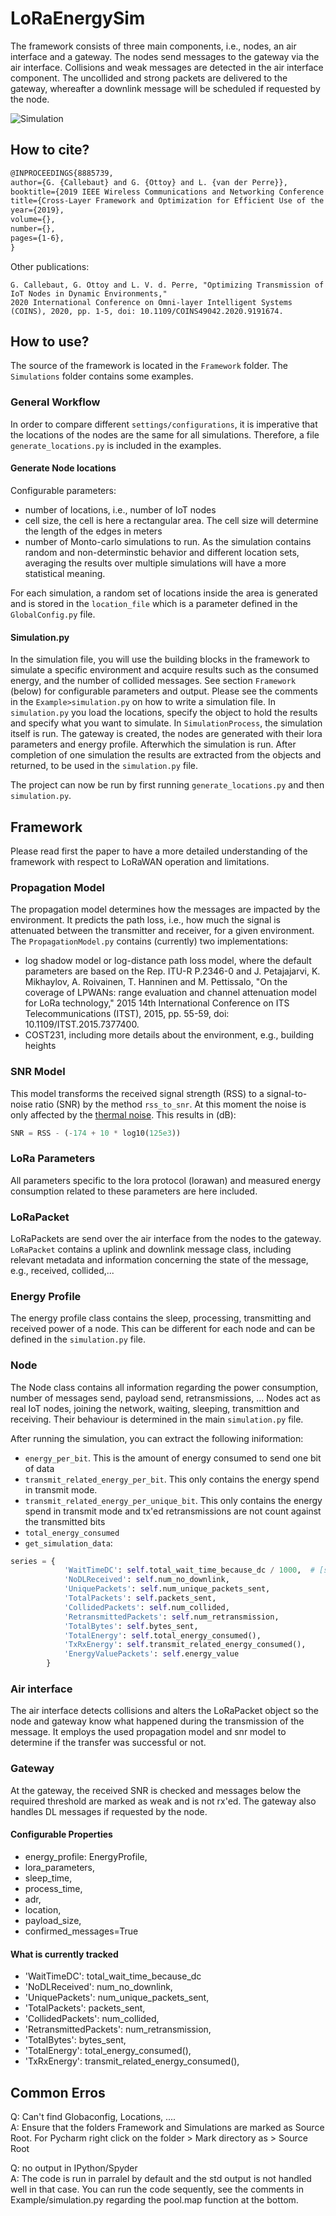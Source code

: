 # LoRaEnergySim

The framework consists of three main components, i.e., nodes, an air interface and a gateway.
The nodes send messages to the gateway via the air interface.
Collisions and weak messages are detected in the air interface component.
The uncollided and strong packets are delivered to the gateway, whereafter a downlink message will be scheduled if requested by the node.

![Simulation](lora_simulator_v2.png "LoRaWAN Simulator")

## How to cite?

```latex
@INPROCEEDINGS{8885739,  
author={G. {Callebaut} and G. {Ottoy} and L. {van der Perre}},  
booktitle={2019 IEEE Wireless Communications and Networking Conference (WCNC)},   
title={Cross-Layer Framework and Optimization for Efficient Use of the Energy Budget of IoT Nodes},   
year={2019},  
volume={},  
number={},  
pages={1-6},
}
```

Other publications:

```
G. Callebaut, G. Ottoy and L. V. d. Perre, "Optimizing Transmission of IoT Nodes in Dynamic Environments," 
2020 International Conference on Omni-layer Intelligent Systems (COINS), 2020, pp. 1-5, doi: 10.1109/COINS49042.2020.9191674.
```


## How to use?
The source of the framework is located in the `Framework` folder.
The `Simulations` folder contains some examples.

### General Workflow
In order to compare different `settings/configurations`, it is imperative that the locations of the nodes are the same for all simulations.
Therefore, a file `generate_locations.py` is included in the examples.

#### Generate Node locations

Configurable parameters:
- number of locations, i.e., number of IoT nodes
- cell size, the cell is here a rectangular area. The cell size will determine the length of the edges in meters
- number of Monto-carlo simulations to run. As the simulation contains random and non-determinstic behavior and different location sets, 
  averaging the results over multiple simulations will have a more statistical meaning.
  
For each simulation, a random set of locations inside the area is generated and is stored in the `location_file` 
which is a parameter defined in the `GlobalConfig.py` file. 


#### Simulation.py
In the simulation file, you will use the building blocks in the framework to simulate a specific environment and 
acquire results such as the consumed energy, and the number of collided messages. See section `Framework` (below) for configurable parameters and output.
Please see the comments in the `Example>simulation.py` on how to write a simulation file. 
In `simulation.py` you load the locations, specify the object to hold the results and specify what you want to simulate.
In `SimulationProcess`, the simulation itself is run. The gateway is created, the nodes are generated with their lora parameters and energy profile.
Afterwhich the simulation is run. After completion of one simulation the results are extracted from the objects and returned, to be used in the `simulation.py` file.

The project can now be run by first running `generate_locations.py` and then `simulation.py`.

## Framework

Please read first the paper to have a more detailed understanding of the framework with respect to LoRaWAN operation and limitations.

### Propagation Model
The propagation model determines how the messages are impacted by the environment. 
It predicts the path loss, i.e., how much the signal is attenuated between the transmitter and receiver, for a given environment. 
The `PropagationModel.py` contains (currently) two implementations:

- log shadow model or log-distance path loss model, where the default parameters are based on the Rep. ITU-R P.2346-0 and J. Petajajarvi, K. Mikhaylov, A. Roivainen, T. Hanninen and M. Pettissalo, "On the coverage of LPWANs: range evaluation and channel attenuation model for LoRa technology," 2015 14th International Conference on ITS Telecommunications (ITST), 2015, pp. 55-59, doi: 10.1109/ITST.2015.7377400.
- COST231, including more details about the environment, e.g., building heights

### SNR Model
This model transforms the received signal strength (RSS) to a signal-to-noise ratio (SNR) by the method `rss_to_snr`.
At this moment the noise is only affected by the [thermal noise](https://en.wikipedia.org/wiki/Johnson%E2%80%93Nyquist_noise).
This results in (dB):
```python
SNR = RSS - (-174 + 10 * log10(125e3))
```



### LoRa Parameters
All parameters specific to the lora protocol (lorawan) and measured energy consumption related to these parameters are here included.

### LoRaPacket
LoRaPackets are send over the air interface from the nodes to the gateway.
`LoRaPacket` contains a uplink and downlink message class, including relevant metadata and information concerning the state of the message, e.g., received, collided,...

### Energy Profile
The energy profile class contains the sleep, processing, transmitting and received power of a node.
This can be different for each node and can be defined in the `simulation.py` file.

### Node
The Node class contains all information regarding the power consumption, number of messages send, payload send, retransmissions, ...
Nodes act as real IoT nodes, joining the network, waiting, sleeping, transmittion and receiving. Their behaviour is determined in the main `simulation.py` file.


After running the simulation, you can extract the following iniformation:
- `energy_per_bit`. This is the amount of energy consumed to send one bit of data
- `transmit_related_energy_per_bit`. This only contains the energy spend in transmit mode.
- `transmit_related_energy_per_unique_bit`. This only contains the energy spend in transmit mode and tx'ed retransmissions are not count against the transmitted bits
-  `total_energy_consumed`
- `get_simulation_data`:
```python
series = {
            'WaitTimeDC': self.total_wait_time_because_dc / 1000,  # [s] instead of [ms]
            'NoDLReceived': self.num_no_downlink,
            'UniquePackets': self.num_unique_packets_sent,
            'TotalPackets': self.packets_sent,
            'CollidedPackets': self.num_collided,
            'RetransmittedPackets': self.num_retransmission,
            'TotalBytes': self.bytes_sent,
            'TotalEnergy': self.total_energy_consumed(),
            'TxRxEnergy': self.transmit_related_energy_consumed(),
            'EnergyValuePackets': self.energy_value
        }
```

### Air interface
The air interface detects collisions and alters the LoRaPacket object so the node and gateway know what happened during the transmission of the message.
It employs the used propagation model and snr model to determine if the transfer was successful or not.

### Gateway
At the gateway, the received SNR is checked and messages below the required threshold are marked as weak and is not rx'ed.
The gateway also handles DL messages if requested by the node.


#### Configurable Properties
- energy_profile: EnergyProfile, 
- lora_parameters, 
- sleep_time, 
- process_time, 
- adr, 
- location,
- payload_size,  
- confirmed_messages=True

#### What is currently tracked
 - 'WaitTimeDC': total_wait_time_because_dc
 - 'NoDLReceived': num_no_downlink,
 - 'UniquePackets': num_unique_packets_sent,
 - 'TotalPackets': packets_sent,
 - 'CollidedPackets': num_collided,
 - 'RetransmittedPackets': num_retransmission,
 - 'TotalBytes': bytes_sent,
 - 'TotalEnergy': total_energy_consumed(),
 - 'TxRxEnergy': transmit_related_energy_consumed(),



## Common Erros

Q: Can't find Globaconfig, Locations, ....<br>
A: Ensure that the folders Framework and Simulations are marked as Source Root. For Pycharm right click on the folder > Mark directory as > Source Root

Q: no output in IPython/Spyder<br>
A: The code is run in parralel by default and the std output is not handled well in that case. You can run the code sequently, see the comments in Example/simulation.py regarding the pool.map function at the bottom.
